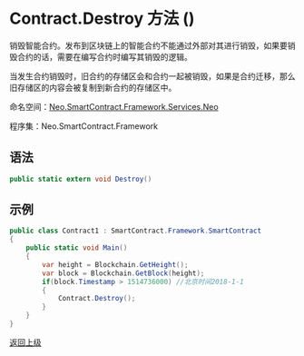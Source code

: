 # Contract.Destroy 方法 ()

销毁智能合约。发布到区块链上的智能合约不能通过外部对其进行销毁，如果要销毁合约的话，需要在编写合约时编写其销毁的逻辑。

当发生合约销毁时，旧合约的存储区会和合约一起被销毁，如果是合约迁移，那么旧存储区的内容会被复制到新合约的存储区中。

命名空间：[Neo.SmartContract.Framework.Services.Neo](../../neo.md)

程序集：Neo.SmartContract.Framework

## 语法

```c#
public static extern void Destroy()
```

## 示例

```c#
public class Contract1 : SmartContract.Framework.SmartContract
{
    public static void Main()
    {
        var height = Blockchain.GetHeight();
        var block = Blockchain.GetBlock(height);
        if(block.Timestamp > 1514736000) //北京时间2018-1-1
        {
            Contract.Destroy();
        }
    }
}
```



[返回上级](../Contract.md)